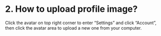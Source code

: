 # 2. How to upload profile image?
Click the avatar on top right corner to enter “Settings” and click “Account”, then click the avatar area to upload a new one from your computer.
